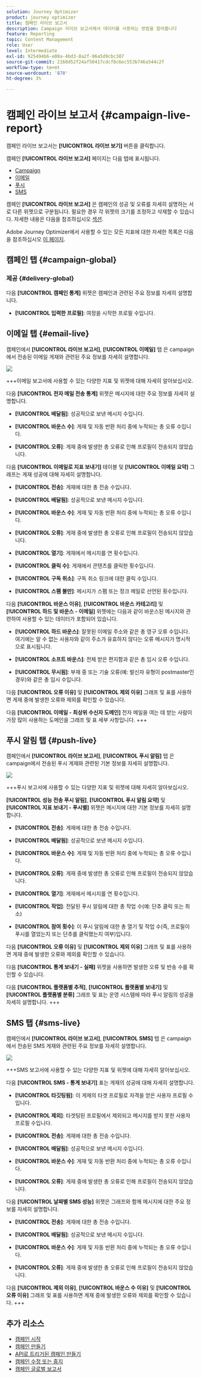 ```yaml
---
solution: Journey Optimizer
product: journey optimizer
title: 캠페인 라이브 보고서
description: Campaign 라이브 보고서에서 데이터를 사용하는 방법을 알아봅니다
feature: Reporting
topic: Content Management
role: User
level: Intermediate
exl-id: 925494b6-e08a-4bd3-8a2f-96a5d9cbc387
source-git-commit: 2160d52f24af50417cdcf8c6ec553b746a544c2f
workflow-type: tm+mt
source-wordcount: '870'
ht-degree: 3%

---
```


# 캠페인 라이브 보고서 {#campaign-live-report}

캠페인 라이브 보고서는 **[!UICONTROL 라이브 보기]** 버튼을 클릭합니다.

캠페인 **[!UICONTROL 라이브 보고서]** 페이지는 다음 탭에 표시됩니다.

* [Campaign](#campaign-live)
* [이메일](#email-live)
* [푸시](#push-live)
* [SMS](#sms-live)


캠페인 **[!UICONTROL 라이브 보고서]** 은 캠페인의 성공 및 오류를 자세히 설명하는 서로 다른 위젯으로 구분됩니다. 필요한 경우 각 위젯의 크기를 조정하고 삭제할 수 있습니다. 자세한 내용은 다음을 참조하십시오 [섹션](../reports/live-report.md#modify-dashboard).

Adobe Journey Optimizer에서 사용할 수 있는 모든 지표에 대한 자세한 목록은 다음을 참조하십시오 [이 페이지](live-report.md#list-of-components-live).

## 캠페인 탭 {#campaign-global}

### 제공 {#delivery-global}

다음 **[!UICONTROL 캠페인 통계]** 위젯은 캠페인과 관련된 주요 정보를 자세히 설명합니다.

* **[!UICONTROL 입력한 프로필]**: 여정을 시작한 프로필 수입니다.

<!--
### Experimentation tab (#experimentation-live)

From your Campaign **[!UICONTROL Live report]**, the **[!UICONTROL Experimentation]** tab details the main information relative to how each variant is performing and if there is was winner during the test.
-->

## 이메일 탭 {#email-live}

캠페인에서 **[!UICONTROL 라이브 보고서]**, **[!UICONTROL 이메일]** 탭 은 campaign에서 전송된 이메일 게재와 관련된 주요 정보를 자세히 설명합니다.

![](assets/campaign_report_live_1.png)

+++이메일 보고서에 사용할 수 있는 다양한 지표 및 위젯에 대해 자세히 알아보십시오.

다음 **[!UICONTROL 전자 메일 전송 통계]** 위젯은 메시지에 대한 주요 정보를 자세히 설명합니다.

* **[!UICONTROL 배달됨]**: 성공적으로 보낸 메시지 수입니다.

* **[!UICONTROL 바운스 수]**: 게재 및 자동 반환 처리 중에 누적되는 총 오류 수입니다.

* **[!UICONTROL 오류]**: 게재 중에 발생한 총 오류로 인해 프로필이 전송되지 않았습니다.

다음 **[!UICONTROL 이메일로 지표 보내기]** 테이블 및 **[!UICONTROL 이메일 요약]** 그래프는 게재 성공에 대해 자세히 설명합니다.

* **[!UICONTROL 전송]**: 게재에 대한 총 전송 수입니다.

* **[!UICONTROL 배달됨]**: 성공적으로 보낸 메시지 수입니다.

* **[!UICONTROL 바운스 수]**: 게재 및 자동 반환 처리 중에 누적되는 총 오류 수입니다.

* **[!UICONTROL 오류]**: 게재 중에 발생한 총 오류로 인해 프로필이 전송되지 않았습니다.

* **[!UICONTROL 열기]**: 게재에서 메시지를 연 횟수입니다.

* **[!UICONTROL 클릭 수]**: 게재에서 콘텐츠를 클릭한 횟수입니다.

* **[!UICONTROL 구독 취소]**: 구독 취소 링크에 대한 클릭 수입니다.

* **[!UICONTROL 스팸 불만]**: 메시지가 스팸 또는 정크 메일로 선언된 횟수입니다.

다음 **[!UICONTROL 바운스 이유]**, **[!UICONTROL 바운스 카테고리]** 및 **[!UICONTROL 하드 및 바운스 - 이메일]** 위젯에는 다음과 같이 바운스된 메시지와 관련하여 사용할 수 있는 데이터가 포함되어 있습니다.

* **[!UICONTROL 하드 바운스]**: 잘못된 이메일 주소와 같은 총 영구 오류 수입니다. 여기에는 알 수 없는 사용자와 같이 주소가 유효하지 않다는 오류 메시지가 명시적으로 표시됩니다.

* **[!UICONTROL 소프트 바운스]**: 전체 받은 편지함과 같은 총 임시 오류 수입니다.

* **[!UICONTROL 무시됨]**: 부재 중 또는 기술 오류(예: 발신자 유형이 postmaster인 경우)와 같은 총 임시 수입니다.

다음 **[!UICONTROL 오류 이유]** 및 **[!UICONTROL 제외 이유]** 그래프 및 표를 사용하면 게재 중에 발생한 오류와 제외를 확인할 수 있습니다.

다음 **[!UICONTROL 이메일 - 최상위 수신자 도메인]** 전자 메일을 여는 데 받는 사람이 가장 많이 사용하는 도메인을 그래프 및 표 세부 사항입니다.
+++

## 푸시 알림 탭 {#push-live}

캠페인에서 **[!UICONTROL 라이브 보고서]**, **[!UICONTROL 푸시 알림]** 탭 은 campaign에서 전송된 푸시 게재와 관련된 기본 정보를 자세히 설명합니다.

![](assets/campaign_report_live_2.png)

+++푸시 보고서에 사용할 수 있는 다양한 지표 및 위젯에 대해 자세히 알아보십시오.

**[!UICONTROL 성능 전송 푸시 알림]**, **[!UICONTROL 푸시 알림 요약]** 및 **[!UICONTROL 지표 보내기 - 푸시별]** 위젯은 메시지에 대한 기본 정보를 자세히 설명합니다.

* **[!UICONTROL 전송]**: 게재에 대한 총 전송 수입니다.

* **[!UICONTROL 배달됨]**: 성공적으로 보낸 메시지 수입니다.

* **[!UICONTROL 바운스 수]**: 게재 및 자동 반환 처리 중에 누적되는 총 오류 수입니다.

* **[!UICONTROL 오류]**: 게재 중에 발생한 총 오류로 인해 프로필이 전송되지 않았습니다.

* **[!UICONTROL 열기]**: 게재에서 메시지를 연 횟수입니다.

* **[!UICONTROL 작업]**: 전달된 푸시 알림에 대한 총 작업 수(예: 단추 클릭 또는 취소)

* **[!UICONTROL 참여 횟수]**: 이 푸시 알림에 대한 총 열기 및 작업 수(즉, 프로필이 푸시를 열었는지 또는 단추를 클릭했는지 여부)입니다.

다음 **[!UICONTROL 오류 이유]** 및 **[!UICONTROL 제외 이유]** 그래프 및 표를 사용하면 게재 중에 발생한 오류와 제외를 확인할 수 있습니다.

다음 **[!UICONTROL 통계 보내기 - 실패]** 위젯을 사용하면 발생한 오류 및 반송 수를 확인할 수 있습니다.

다음 **[!UICONTROL 플랫폼별 추적]**, **[!UICONTROL 플랫폼별 보내기]** 및 **[!UICONTROL 플랫폼별 분류]** 그래프 및 표는 운영 시스템에 따라 푸시 알림의 성공을 자세히 설명합니다.
+++

## SMS 탭 {#sms-live}

캠페인에서 **[!UICONTROL 라이브 보고서]**, **[!UICONTROL SMS]** 탭 은 campaign에서 전송된 SMS 게재와 관련된 주요 정보를 자세히 설명합니다.

![](assets/campaign_report_live_3.png)

+++SMS 보고서에 사용할 수 있는 다양한 지표 및 위젯에 대해 자세히 알아보십시오.

다음 **[!UICONTROL SMS - 통계 보내기]** 표는 게재의 성공에 대해 자세히 설명합니다.

* **[!UICONTROL 타깃팅됨]**: 이 게재의 타겟 프로필로 자격을 얻은 사용자 프로필 수입니다.

* **[!UICONTROL 제외]**: 타겟팅된 프로필에서 제외되고 메시지를 받지 못한 사용자 프로필 수입니다.

* **[!UICONTROL 전송]**: 게재에 대한 총 전송 수입니다.

* **[!UICONTROL 배달됨]**: 성공적으로 보낸 메시지 수입니다.

* **[!UICONTROL 바운스 수]**: 게재 및 자동 반환 처리 중에 누적되는 총 오류 수입니다.

* **[!UICONTROL 오류]**: 게재 중에 발생한 총 오류로 인해 프로필이 전송되지 않았습니다.

다음 **[!UICONTROL 날짜별 SMS 성능]** 위젯은 그래프와 함께 메시지에 대한 주요 정보를 자세히 설명합니다.

* **[!UICONTROL 전송]**: 게재에 대한 총 전송 수입니다.

* **[!UICONTROL 배달됨]**: 성공적으로 보낸 메시지 수입니다.

* **[!UICONTROL 바운스 수]**: 게재 및 자동 반환 처리 중에 누적되는 총 오류 수입니다.

* **[!UICONTROL 오류]**: 게재 중에 발생한 총 오류로 인해 프로필이 전송되지 않았습니다.

다음 **[!UICONTROL 제외 이유]**, **[!UICONTROL 바운스 수 이유]** 및 **[!UICONTROL 오류 이유]** 그래프 및 표를 사용하면 게재 중에 발생한 오류와 제외를 확인할 수 있습니다.
+++

## 추가 리소스

* [캠페인 시작](../campaigns/get-started-with-campaigns.md)
* [캠페인 만들기](../campaigns/create-campaign.md)
* [API로 트리거된 캠페인 만들기](../campaigns/api-triggered-campaigns.md)
* [캠페인 수정 또는 중지](../campaigns/modify-stop-campaign.md)
* [캠페인 글로벌 보고서](campaign-global-report.md)
